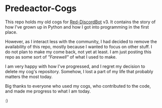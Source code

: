 # Predeactor-Cogs

This repo holds my old cogs for [Red-DiscordBot](https://github.com/Cog-Creators) v3.
It contains the story of how I've grown up in Python and how I got into programming in the first place.

However, as I interact less with the community, I had decided to remove the availability of this repo, mostly because I wanted to focus on other stuff.
I do not plan to make my come back, not yet at least. I am just posting this repo as some sort of *"Farewell"* of what I used to make.

I am very happy with how I've progressed, and I regret my decision to delete my cog's repository.
Somehow, I lost a part of my life that probably matters the most today.

Big thanks to everyone who used my cogs, who contributed to the code, and made me progress to what I am today.

:)
